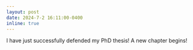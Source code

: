 ```yaml
---
layout: post
date: 2024-7-2 16:11:00-0400
inline: true
---
```


I have just successfully defended my PhD thesis!
A new chapter begins!